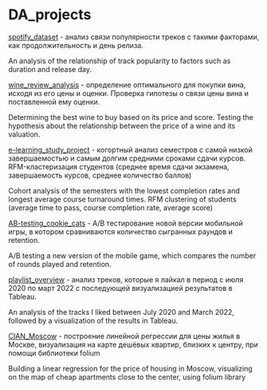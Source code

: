 # DA_projects

[spotify_dataset](https://github.com/justasimplesound/DA_projects/tree/main/spotify_dataset) - анализ связи популярности треков с такими факторами, как продолжительность и день релиза.

An analysis of the relationship of track popularity to factors such as duration and release day.

[wine_review_analysis](https://github.com/justasimplesound/DA_projects/tree/main/wine_review_analysis) - определение оптимального для покупки вина, исходя из его цены и оценки. Проверка гипотезы о связи цены вина и поставленной ему оценки. 

Determining the best wine to buy based on its price and score. Testing the hypothesis about the relationship between the price of a wine and its valuation.

[e-learning_study_project](https://github.com/justasimplesound/DA_projects/tree/main/e-learning_study_project) - когортный анализ семестров с самой низкой завершаемостью и самым долгим средними сроками сдачи курсов. RFM-кластеризация студентов (среднее время сдачи экзамена, завершаемость курсов, среднее количество баллов)

Cohort analysis of the semesters with the lowest completion rates and longest average course turnaround times. RFM clustering of students (average time to pass, course completion rate, average score)

[AB-testing_cookie_cats](https://github.com/justasimplesound/DA_projects/tree/main/AB-testing_cookie_cats) - А/B тестирование новой версии мобильной игры, в котором сравниваются количество сыгранных раундов и retention. 

A/B testing a new version of the mobile game, which compares the number of rounds played and retention. 

[playlist_overview](https://github.com/justasimplesound/DA_projects/tree/main/playlist_overview) - анализ треков, которые я лайкал в период с июля 2020 по март 2022 с последующей визуализацией результатов в Tableau. 

An analysis of the tracks I liked between July 2020 and March 2022, followed by a visualization of the results in Tableau. 

[CIAN_Moscow](https://github.com/justasimplesound/DA_projects/tree/main/CIAN_Moscow) - построение линейной регрессии для цены жилья в Москве, визуализация на карте дешёвых квартир, близких к центру, при помощи библиотеки folium

Building a linear regression for the price of housing in Moscow, visualizing on the map of cheap apartments close to the center, using folium library
